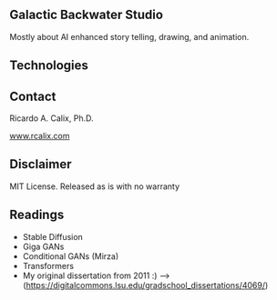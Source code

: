 ## Galactic Backwater Studio

Mostly about AI enhanced story telling, drawing, and animation. 

## Technologies


## Contact

Ricardo A. Calix, Ph.D.

www.rcalix.com

## Disclaimer

MIT License. Released as is with no warranty

## Readings

* Stable Diffusion
* Giga GANs
* Conditional GANs (Mirza)
* Transformers
* My original dissertation from 2011 :) --> (https://digitalcommons.lsu.edu/gradschool_dissertations/4069/)

